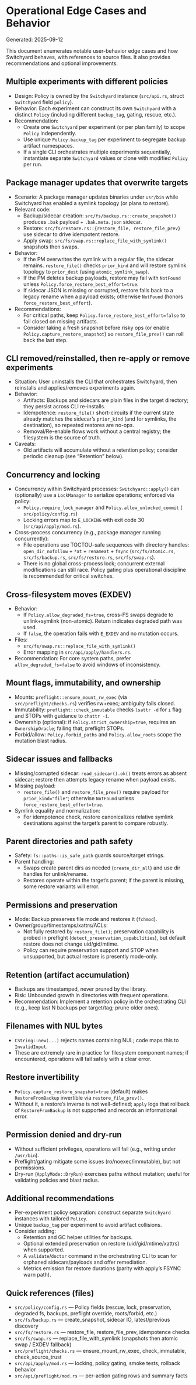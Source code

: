 # Operational Edge Cases and Behavior

Generated: 2025-09-12

This document enumerates notable user-behavior edge cases and how Switchyard behaves, with references to source files. It also provides recommendations and optional improvements.

## Multiple experiments with different policies

- Design: Policy is owned by the `Switchyard` instance (`src/api.rs`, struct `Switchyard` field `policy`).
- Behavior: Each experiment can construct its own `Switchyard` with a distinct `Policy` (including different `backup_tag`, gating, rescue, etc.).
- Recommendation:
  - Create one `Switchyard` per experiment (or per plan family) to scope `Policy` independently.
  - Use unique `Policy.backup_tag` per experiment to segregate backup artifact namespaces.
  - If a single CLI orchestrates multiple experiments sequentially, instantiate separate `Switchyard` values or clone with modified `Policy` per run.

## Package manager updates that overwrite targets

- Scenario: A package manager updates binaries under `usr/bin` while Switchyard has enabled a symlink topology (or plans to restore).
- Relevant code:
  - Backup/sidecar creation: `src/fs/backup.rs::create_snapshot()` produces `.bak` payload + `.bak.meta.json` sidecar.
  - Restore: `src/fs/restore.rs::{restore_file, restore_file_prev}` use sidecar to drive idempotent restore.
  - Apply swap: `src/fs/swap.rs::replace_file_with_symlink()` snapshots then swaps.
- Behavior:
  - If the PM overwrites the symlink with a regular file, the sidecar remains. `restore_file()` checks `prior_kind` and will restore symlink topology to `prior_dest` (using `atomic_symlink_swap`).
  - If the PM deletes backup payloads, restore may fail with `NotFound` unless `Policy.force_restore_best_effort=true`.
  - If sidecar JSON is missing or corrupted, restore falls back to a legacy rename when a payload exists; otherwise `NotFound` (honors `force_restore_best_effort`).
- Recommendations:
  - For critical paths, keep `Policy.force_restore_best_effort=false` to fail closed on missing artifacts.
  - Consider taking a fresh snapshot before risky ops (or enable `Policy.capture_restore_snapshot`) so `restore_file_prev()` can roll back the last step.

## CLI removed/reinstalled, then re-apply or remove experiments

- Situation: User uninstalls the CLI that orchestrates Switchyard, then reinstalls and applies/removes experiments again.
- Behavior:
  - Artifacts: Backups and sidecars are plain files in the target directory; they persist across CLI re-installs.
  - Idempotence: `restore_file()` short-circuits if the current state already matches the sidecar’s `prior_kind` (and for symlinks, the destination), so repeated restores are no-ops.
  - Removal/Re-enable flows work without a central registry; the filesystem is the source of truth.
- Caveats:
  - Old artifacts will accumulate without a retention policy; consider periodic cleanup (see “Retention” below).

## Concurrency and locking

- Concurrency within Switchyard processes: `Switchyard::apply()` can (optionally) use a `LockManager` to serialize operations; enforced via policy:
  - `Policy.require_lock_manager` and `Policy.allow_unlocked_commit` (
    `src/policy/config.rs`)
  - Locking errors map to `E_LOCKING` with exit code 30 (`src/api/apply/mod.rs`).
- Cross-process concurrency (e.g., package manager running concurrently):
  - File operations use TOCTOU-safe sequences with directory handles: `open_dir_nofollow` + `*at` + `renameat` + `fsync` (`src/fs/atomic.rs`, `src/fs/backup.rs`, `src/fs/restore.rs`, `src/fs/swap.rs`).
  - There is no global cross-process lock; concurrent external modifications can still race. Policy gating plus operational discipline is recommended for critical switches.

## Cross-filesystem moves (EXDEV)

- Behavior:
  - If `Policy.allow_degraded_fs=true`, cross-FS swaps degrade to unlink+symlink (non-atomic). Return indicates degraded path was used.
  - If `false`, the operation fails with `E_EXDEV` and no mutation occurs.
- Files:
  - `src/fs/swap.rs::replace_file_with_symlink()`
  - Error mapping in `src/api/apply/handlers.rs`.
- Recommendation: For core system paths, prefer `allow_degraded_fs=false` to avoid windows of inconsistency.

## Mount flags, immutability, and ownership

- Mounts: `preflight::ensure_mount_rw_exec` (via `src/preflight/checks.rs`) verifies rw+exec; ambiguity fails closed.
- Immutability: `preflight::check_immutable` checks `lsattr -d` for `i` flag and STOPs with guidance to `chattr -i`.
- Ownership (optional): if `Policy.strict_ownership=true`, requires an `OwnershipOracle`; failing that, preflight STOPs.
- Forbid/allow: `Policy.forbid_paths` and `Policy.allow_roots` scope the mutation blast radius.

## Sidecar issues and fallbacks

- Missing/corrupted sidecar: `read_sidecar().ok()` treats errors as absent sidecar; restore then attempts legacy rename when payload exists.
- Missing payload:
  - `restore_file()` and `restore_file_prev()` require payload for `prior_kind="file"`; otherwise `NotFound` unless `force_restore_best_effort=true`.
- Symlink equality and normalization:
  - For idempotence check, restore canonicalizes relative symlink destinations against the target’s parent to compare robustly.

## Parent directories and path safety

- Safety: `fs::paths::is_safe_path` guards source/target strings.
- Parent handling:
  - Swaps create parent dirs as needed (`create_dir_all`) and use dir handles for unlink/rename.
  - Restores operate within the target’s parent; if the parent is missing, some restore variants will error.

## Permissions and preservation

- Mode: Backup preserves file mode and restores it (`fchmod`).
- Owner/group/timestamps/xattrs/ACLs:
  - Not fully restored by `restore_file()`; preservation capability is probed in preflight (`detect_preservation_capabilities`), but default restore does not change uid/gid/mtime.
  - Policy can require preservation support and STOP when unsupported, but actual restore is presently mode-only.

## Retention (artifact accumulation)

- Backups are timestamped, never pruned by the library.
- Risk: Unbounded growth in directories with frequent operations.
- Recommendation: Implement a retention policy in the orchestrating CLI (e.g., keep last N backups per target/tag; prune older ones).

## Filenames with NUL bytes

- `CString::new(...)` rejects names containing NUL; code maps this to `InvalidInput`.
- These are extremely rare in practice for filesystem component names; if encountered, operations will fail safely with a clear error.

## Restore invertibility

- `Policy.capture_restore_snapshot=true` (default) makes `RestoreFromBackup` invertible via `restore_file_prev()`.
- Without it, a restore’s inverse is not well-defined; `apply` logs that rollback of `RestoreFromBackup` is not supported and records an informational error.

## Permission denied and dry-run

- Without sufficient privileges, operations will fail (e.g., writing under `/usr/bin`).
- Preflight/gating mitigate some issues (ro/noexec/immutable), but not permissions.
- Dry-run (`ApplyMode::DryRun`) exercises paths without mutation; useful for validating policies and blast radius.

## Additional recommendations

- Per-experiment policy separation: construct separate `Switchyard` instances with tailored `Policy`.
- Unique `backup_tag` per experiment to avoid artifact collisions.
- Consider adding:
  - Retention and GC helper utilities for backups.
  - Optional extended preservation on restore (uid/gid/mtime/xattrs) when supported.
  - A `validate`/`doctor` command in the orchestrating CLI to scan for orphaned sidecars/payloads and offer remediation.
  - Metrics emission for restore durations (parity with apply’s FSYNC warn path).

## Quick references (files)

- `src/policy/config.rs` — Policy fields (rescue, lock, preservation, degraded fs, backups, preflight override, roots/forbid, etc.)
- `src/fs/backup.rs` — create_snapshot, sidecar IO, latest/previous discovery
- `src/fs/restore.rs` — restore_file, restore_file_prev, idempotence checks
- `src/fs/swap.rs` — replace_file_with_symlink (snapshots then atomic swap / EXDEV fallback)
- `src/preflight/checks.rs` — ensure_mount_rw_exec, check_immutable, check_source_trust
- `src/api/apply/mod.rs` — locking, policy gating, smoke tests, rollback behavior
- `src/api/preflight/mod.rs` — per-action gating rows and summary facts
